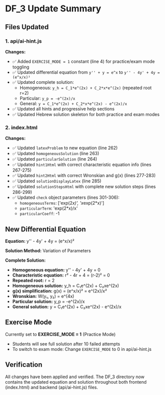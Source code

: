 # DF_3 Update Summary

## Files Updated

### 1. api/ai-hint.js
**Changes:**
- ✅ Added `EXERCISE_MODE = 1` constant (line 4) for practice/exam mode toggling
- ✅ Updated differential equation from `y'' + y = e^x` to `y'' - 4y' + 4y = (e^x/x)²`
- ✅ Updated complete solution:
  - Homogeneous: `y_h = C_1*e^(2x) + C_2*x*e^(2x)` (repeated root r=2)
  - Particular: `y_p = -e^(2x)/x`
  - General: `y = C_1*e^(2x) + C_2*x*e^(2x) - e^(2x)/x`
- ✅ Updated all hints and progressive help sections
- ✅ Updated Hebrew solution skeleton for both practice and exam modes

### 2. index.html
**Changes:**
- ✅ Updated `latexProblem` to new equation (line 262)
- ✅ Updated `homogeneousSolution` (line 263)
- ✅ Updated `particularSolution` (line 264)
- ✅ Updated `hint1Html` with correct characteristic equation info (lines 267-275)
- ✅ Updated `hint2Html` with correct Wronskian and g(x) (lines 277-283)
- ✅ Updated `solutionDisplayLatex` (line 285)
- ✅ Updated `solutionStepsHtml` with complete new solution steps (lines 286-299)
- ✅ Updated `check` object parameters (lines 301-306):
  - `homogeneousTerms`: ['exp(2*x)', 'x*exp(2*x)']
  - `particularTerm`: 'exp(2*x)/x'
  - `particularCoeff`: -1

## New Differential Equation

**Equation:** y'' - 4y' + 4y = (e^x/x)²

**Solution Method:** Variation of Parameters

**Complete Solution:**
- **Homogeneous equation:** y'' - 4y' + 4y = 0
- **Characteristic equation:** r² - 4r + 4 = (r-2)² = 0
- **Repeated root:** r = 2
- **Homogeneous solution:** y_h = C₁e^(2x) + C₂xe^(2x)
- **g(x) simplification:** g(x) = (e^x/x)² = e^(2x)/x²
- **Wronskian:** W(y₁, y₂) = e^(4x)
- **Particular solution:** y_p = -e^(2x)/x
- **General solution:** y = C₁e^(2x) + C₂xe^(2x) - e^(2x)/x

## Exercise Mode
Currently set to **EXERCISE_MODE = 1** (Practice Mode)
- Students will see full solution after 10 failed attempts
- To switch to exam mode: Change `EXERCISE_MODE` to 0 in api/ai-hint.js

## Verification
All changes have been applied and verified. The DF_3 directory now contains the updated equation and solution throughout both frontend (index.html) and backend (api/ai-hint.js) files.
